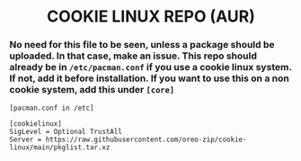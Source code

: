 <h1 align="center">COOKIE LINUX REPO (AUR)</h1>

### No need for this file to be seen, unless a package should be uploaded. In that case, make an issue. This repo should already be in ```/etc/pacman.conf``` if you use a cookie linux system. If not, add it before installation. If you want to use this on a non cookie system, add this under ```[core]```

```[pacman.conf in /etc]```
```
[cookielinux]
SigLevel = Optional TrustAll
Server = https://raw.githubusercontent.com/oreo-zip/cookie-linux/main/pkglist.tar.xz
```
